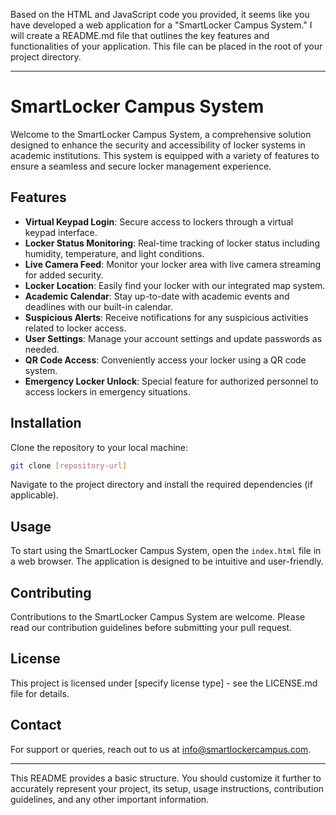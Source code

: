 Based on the HTML and JavaScript code you provided, it seems like you have developed a web application for a "SmartLocker Campus System." I will create a README.md file that outlines the key features and functionalities of your application. This file can be placed in the root of your project directory.

---

# SmartLocker Campus System

Welcome to the SmartLocker Campus System, a comprehensive solution designed to enhance the security and accessibility of locker systems in academic institutions. This system is equipped with a variety of features to ensure a seamless and secure locker management experience.

## Features

- **Virtual Keypad Login**: Secure access to lockers through a virtual keypad interface.
- **Locker Status Monitoring**: Real-time tracking of locker status including humidity, temperature, and light conditions.
- **Live Camera Feed**: Monitor your locker area with live camera streaming for added security.
- **Locker Location**: Easily find your locker with our integrated map system.
- **Academic Calendar**: Stay up-to-date with academic events and deadlines with our built-in calendar.
- **Suspicious Alerts**: Receive notifications for any suspicious activities related to locker access.
- **User Settings**: Manage your account settings and update passwords as needed.
- **QR Code Access**: Conveniently access your locker using a QR code system.
- **Emergency Locker Unlock**: Special feature for authorized personnel to access lockers in emergency situations.

## Installation

Clone the repository to your local machine:

```bash
git clone [repository-url]
```

Navigate to the project directory and install the required dependencies (if applicable).

## Usage

To start using the SmartLocker Campus System, open the `index.html` file in a web browser. The application is designed to be intuitive and user-friendly.

## Contributing

Contributions to the SmartLocker Campus System are welcome. Please read our contribution guidelines before submitting your pull request.

## License

This project is licensed under [specify license type] - see the LICENSE.md file for details.

## Contact

For support or queries, reach out to us at info@smartlockercampus.com.

---

This README provides a basic structure. You should customize it further to accurately represent your project, its setup, usage instructions, contribution guidelines, and any other important information.
